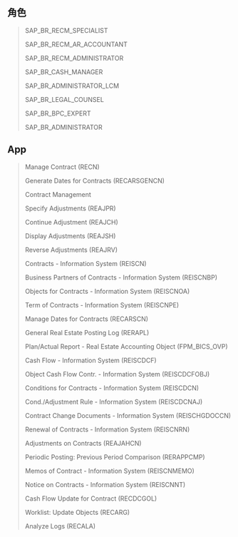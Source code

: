 ## 角色
> SAP_BR_RECM_SPECIALIST
>
> SAP_BR_RECM_AR_ACCOUNTANT
>
> SAP_BR_RECM_ADMINISTRATOR
>
> SAP_BR_CASH_MANAGER
>
> SAP_BR_ADMINISTRATOR_LCM
>
> SAP_BR_LEGAL_COUNSEL
>
> SAP_BR_BPC_EXPERT
>
> SAP_BR_ADMINISTRATOR
## App
> Manage Contract (RECN)
>
> Generate Dates for Contracts (RECARSGENCN)
>
> Contract Management
>
> Specify Adjustments (REAJPR)
>
> Continue Adjustment (REAJCH)
>
> Display Adjustments (REAJSH)
>
> Reverse Adjustments (REAJRV)
>
> Contracts - Information System (REISCN)
>
> Business Partners of Contracts - Information System (REISCNBP)
>
> Objects for Contracts - Information System (REISCNOA)
>
> Term of Contracts - Information System (REISCNPE)
>
> Manage Dates for Contracts (RECARSCN)
>
> General Real Estate Posting Log (RERAPL)
>
> Plan/Actual Report - Real Estate Accounting Object (FPM_BICS_OVP)
>
> Cash Flow - Information System (REISCDCF)
>
> Object Cash Flow Contr. - Information System (REISCDCFOBJ)
>
> Conditions for Contracts - Information System (REISCDCN)
>
> Cond./Adjustment Rule - Information System (REISCDCNAJ)
>
> Contract Change Documents - Information System (REISCHGDOCCN)
>
> Renewal of Contracts - Information System (REISCNRN)
>
> Adjustments on Contracts (REAJAHCN)
>
> Periodic Posting: Previous Period Comparison (RERAPPCMP)
>
> Memos of Contract - Information System (REISCNMEMO)
>
> Notice on Contracts - Information System (REISCNNT)
>
> Cash Flow Update for Contract (RECDCGOL)
>
> Worklist: Update Objects (RECARG)
>
> Analyze Logs (RECALA)
